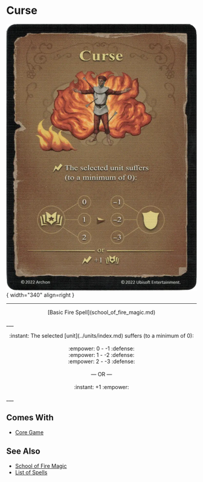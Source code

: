 # Curse

![Curse](../assets/spells-curse.webp){ width="340" align=right }

___
<p style="text-align: center;" markdown>[Basic Fire Spell](school_of_fire_magic.md)</p>
___
<p style="text-align: center;" markdown>:instant: The selected [unit](../units/index.md) suffers (to a minimum of 0):<br><br>:empower: 0 - -1 :defense:<br>:empower: 1 - -2 :defense:<br>:empower: 2 - -3 :defense:<br><br>— OR —<br><br>:instant: +1 :empower:</p>
___


## Comes With

- [Core Game](../content.md)


## See Also

- [School of Fire Magic](school_of_fire_magic.md)
- [List of Spells](index.md)
